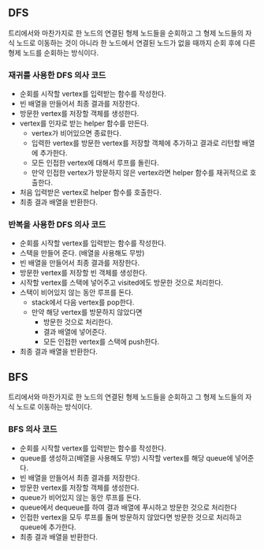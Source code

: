 ## DFS

트리에서와 마찬가지로 한 노드의 연결된 형제 노드들을 순회하고 그 형제 노드들의 자식 노드로 이동하는 것이 아니라 한 노드에서 연결된 노드가 없을 때까지 순회 후에 다른 형제 노드를 순회하는 방식이다.

### 재귀를 사용한 DFS 의사 코드

- 순회를 시작할 vertex를 입력받는 함수를 작성한다.
- 빈 배열을 만들어서 최종 결과를 저장한다.
- 방문한 vertex를 저장할 객체를 생성한다.
- vertex를 인자로 받는 helper 함수를 만든다.
    - vertex가 비어있으면 종료한다.
    - 입력한 vertex를 방문한 vertex를 저장할 객체에 추가하고 결과로 리턴할 배열에 추가한다.
    - 모든 인접한 vertex에 대해서 루프를 돌린다.
    - 만약 인접한 vertex가 방문하지 않은 vertex라면 helper 함수를 재귀적으로 호출한다.
- 처음 입력받은 vertex로 helper 함수를 호출한다.
- 최종 결과 배열을 반환한다.

### 반복을 사용한 DFS 의사 코드

- 순회를 시작할 vertex를 입력받는 함수를 작성한다.
- 스택을 만들어 준다. (배열을 사용해도 무방)
- 빈 배열을 만들어서 최종 결과를 저장한다.
- 방문한 vertex를 저장할 빈 객체를 생성한다.
- 시작할 vertex를 스택에 넣어주고 visited에도 방문한 것으로 처리한다.
- 스택이 비어있지 않는 동안 루프를 돈다.
    - stack에서 다음 vertex를 pop한다.
    - 만약 해당 vertex를 방문하지 않았다면
        - 방문한 것으로 처리한다.
        - 결과 배열에 넣어준다.
        - 모든 인접한 vertex를 스택에 push한다.
- 최종 결과 배열을 반환한다.

## BFS

트리에서와 마찬가지로 한 노드의 연결된 형제 노드들을 순회하고 그 형제 노드들의 자식 노드로 이동하는 방식이다.

### BFS 의사 코드

- 순회를 시작할 vertex를 입력받는 함수를 작성한다.
- queue를 생성하고(배열을 사용해도 무방) 시작할 vertex를 해당 queue에 넣어준다.
- 빈 배열을 만들어서 최종 결과를 저장한다.
- 방문한 vertex를 저장할 객체를 생성한다.
- queue가 비어있지 않는 동안 루프를 돈다.
- queue에서 dequeue를 하여 결과 배열에 푸시하고 방문한 것으로 처리한다
- 인접한 vertex을 모두 루프를 돌며 방문하지 않았다면 방문한 것으로 처리하고 queue에 추가한다.
- 최종 결과 배열을 반환한다.